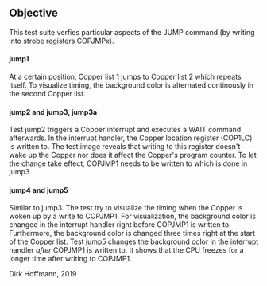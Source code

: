 ## Objective

This test suite verfies particular aspects of the JUMP command (by writing into strobe registers COPJMPx).

#### jump1

At a certain position, Copper list 1 jumps to Copper list 2 which repeats itself. To visualize timing, the background color is alternated continously in the second Copper list.

#### jump2 and jump3, jump3a

Test jump2 triggers a Copper interrupt and executes a WAIT command afterwards. In the interrupt handler, the Copper location register (COP1LC) is written to. The test image reveals that writing to this register doesn't wake up the Copper nor does it affect the Copper's program counter. To let the change take effect, COPJMP1 needs to be written to which is done in jump3.

#### jump4 and jump5

Similar to jump3. The test try to visualize the timing when the Copper is woken up by a write to COPJMP1. For visualization, the background color is changed in the interrupt handler right before COPJMP1 is written to. Furthermore, the background color is changed three times right at the start of the Copper list. Test jump5 changes the background color in the interrupt handler *after* COPJMP1 is written to. It shows that the CPU freezes for a longer time after writing to COPJMP1.


Dirk Hoffmann, 2019